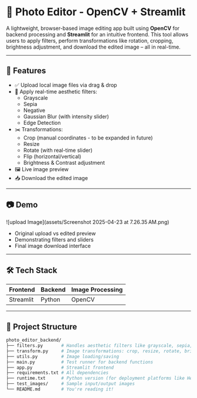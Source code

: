 # 📸 Photo Editor - OpenCV + Streamlit

A lightweight, browser-based image editing app built using **OpenCV** for backend processing and **Streamlit** for an intuitive frontend. This tool allows users to apply filters, perform transformations like rotation, cropping, brightness adjustment, and download the edited image – all in real-time.

---

## 🚀 Features

- ✅ Upload local image files via drag & drop
- 🎨 Apply real-time aesthetic filters:
  - Grayscale
  - Sepia
  - Negative
  - Gaussian Blur (with intensity slider)
  - Edge Detection
- ✂️ Transformations:
  - Crop (manual coordinates - to be expanded in future)
  - Resize
  - Rotate (with real-time slider)
  - Flip (horizontal/vertical)
  - Brightness & Contrast adjustment
- 🖼️ Live image preview
- 📥 Download the edited image

---

## 📷 Demo

![upload Image](assets/Screenshot 2025-04-23 at 7.26.35 AM.png)

- Original upload vs edited preview
- Demonstrating filters and sliders
- Final image download interface

---

## 🛠️ Tech Stack

| Frontend        | Backend         | Image Processing |
|-----------------|-----------------|------------------|
| Streamlit       | Python | OpenCV          |

---

## 📂 Project Structure

```bash
photo_editor_backend/
├── filters.py       # Handles aesthetic filters like grayscale, sepia, etc.
├── transform.py     # Image transformations: crop, resize, rotate, brightness
├── utils.py         # Image loading/saving
├── main.py          # Test runner for backend functions
├── app.py           # Streamlit frontend
├── requirements.txt # All dependencies
├── runtime.txt      # Python version (for deployment platforms like Heroku)
├── test_images/     # Sample input/output images
└── README.md        # You're reading it!
